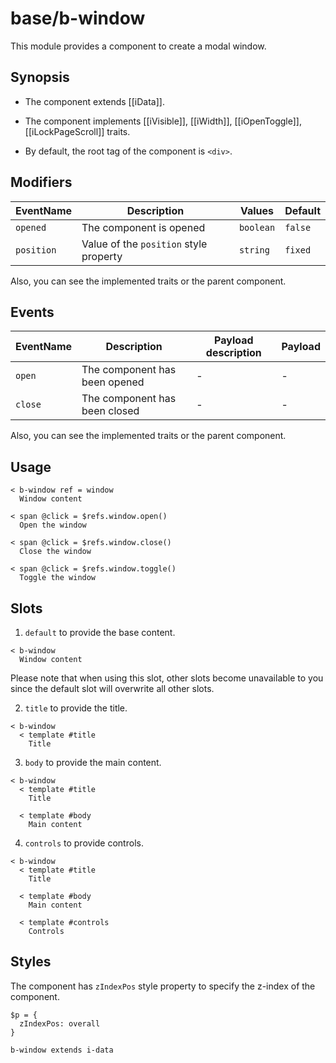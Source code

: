 # base/b-window

This module provides a component to create a modal window.

## Synopsis

* The component extends [[iData]].

* The component implements [[iVisible]], [[iWidth]], [[iOpenToggle]], [[iLockPageScroll]] traits.

* By default, the root tag of the component is `<div>`.

## Modifiers

| EventName    | Description                              | Values    | Default |
| ------------ | ---------------------------------------- | --------- | ------- |
| `opened`     | The component is opened                  | `boolean` | `false` |
| `position`   | Value of the `position` style property   | `string`  | `fixed` |

Also, you can see the implemented traits or the parent component.

## Events

| EventName  | Description                   | Payload description | Payload  |
| ---------- | ----------------------------- | ------------------- | -------- |
| `open`     | The component has been opened | -                   | -        |
| `close`    | The component has been closed | -                   | -        |

Also, you can see the implemented traits or the parent component.

## Usage

```
< b-window ref = window
  Window content
```

```
< span @click = $refs.window.open()
  Open the window

< span @click = $refs.window.close()
  Close the window

< span @click = $refs.window.toggle()
  Toggle the window
```

## Slots

1. `default` to provide the base content.

```
< b-window
  Window content
```

Please note that when using this slot, other slots become unavailable to you since the default slot will overwrite all other slots.

2. `title` to provide the title.

```
< b-window
  < template #title
    Title
```

3. `body` to provide the main content.

```
< b-window
  < template #title
    Title

  < template #body
    Main content
```

4. `controls` to provide controls.

```
< b-window
  < template #title
    Title

  < template #body
    Main content

  < template #controls
    Controls
```

## Styles

The component has `zIndexPos` style property to specify the z-index of the component.

```stylus
$p = {
  zIndexPos: overall
}

b-window extends i-data
```
